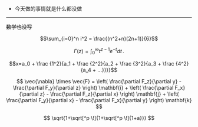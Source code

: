 * 今天做的事情就是什么都没做



* * *

~~数学也没写~~

$$\sum_{i=0}^n i^2 = \frac{(n^2+n)(2n+1)}{6}$$

$$\Gamma(z) = \int_0^\infty t^{z-1}e^{-t}dt\,. $$

$$x=a_0 + \frac {1^2}{a_1 + \frac {2^2}{a_2 + \frac {3^2}{a_3 + \frac {4^2}{a_4 + ...}}}}$$


$$
        \vec{\nabla} \times \vec{F} =
            \left( \frac{\partial F_z}{\partial y} - \frac{\partial F_y}{\partial z} \right) \mathbf{i}
          + \left( \frac{\partial F_x}{\partial z} - \frac{\partial F_z}{\partial x} \right) \mathbf{j}
          + \left( \frac{\partial F_y}{\partial x} - \frac{\partial F_x}{\partial y} \right) \mathbf{k}
$$

$$ \sqrt{1+\sqrt[^p \!]{1+\sqrt[^p \!]{1+a}}} $$
